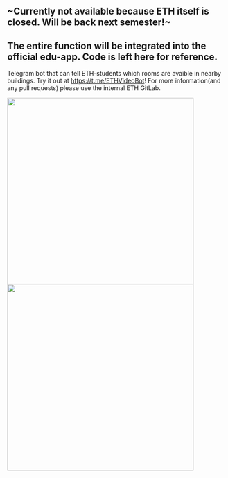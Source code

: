 ## ~Currently not available because ETH itself is closed. Will be back next semester!~
## The entire function will be integrated into the official edu-app. Code is left here for reference.

Telegram bot that can tell ETH-students which rooms are avaible in nearby buildings. Try it out at https://t.me/ETHVideoBot! For more information(and any pull requests) please use the internal ETH GitLab.

[<img src="https://i.imgur.com/jQYcu4C.jpg" width=430>](Screenshot)
[<img src="https://i.imgur.com/CYVCcnd.jpg" width=430>](Screenshot)
